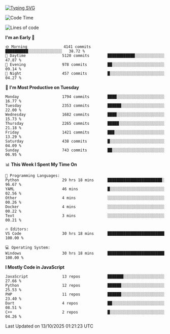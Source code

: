 [![Typing SVG](https://readme-typing-svg.demolab.com?font=Fira+Code&pause=1000&color=F7F7F7&random=false&width=435&lines=Hi+%F0%9F%91%8B%2C+I'm+Rafiu+Sidqi;Junior+Backend+Developer)](https://git.io/typing-svg)
<!--START_SECTION:waka-->
![Code Time](http://img.shields.io/badge/Code%20Time-1%2C094%20hrs%2044%20mins-blue)

![Lines of code](https://img.shields.io/badge/From%20Hello%20World%20I%27ve%20Written-3.5%20million%20lines%20of%20code-blue)

**I'm an Early 🐤** 

```text
🌞 Morning                4141 commits        ██████████░░░░░░░░░░░░░░░   38.72 % 
🌆 Daytime                5120 commits        ████████████░░░░░░░░░░░░░   47.87 % 
🌃 Evening                978 commits         ██░░░░░░░░░░░░░░░░░░░░░░░   09.14 % 
🌙 Night                  457 commits         █░░░░░░░░░░░░░░░░░░░░░░░░   04.27 % 
```
📅 **I'm Most Productive on Tuesday** 

```text
Monday                   1794 commits        ████░░░░░░░░░░░░░░░░░░░░░   16.77 % 
Tuesday                  2353 commits        ██████░░░░░░░░░░░░░░░░░░░   22.00 % 
Wednesday                1682 commits        ████░░░░░░░░░░░░░░░░░░░░░   15.73 % 
Thursday                 2265 commits        █████░░░░░░░░░░░░░░░░░░░░   21.18 % 
Friday                   1421 commits        ███░░░░░░░░░░░░░░░░░░░░░░   13.29 % 
Saturday                 438 commits         █░░░░░░░░░░░░░░░░░░░░░░░░   04.09 % 
Sunday                   743 commits         ██░░░░░░░░░░░░░░░░░░░░░░░   06.95 % 
```


📊 **This Week I Spent My Time On** 

```text
💬 Programming Languages: 
Python                   29 hrs 18 mins      ████████████████████████░   96.67 % 
YAML                     46 mins             █░░░░░░░░░░░░░░░░░░░░░░░░   02.56 % 
Other                    4 mins              ░░░░░░░░░░░░░░░░░░░░░░░░░   00.26 % 
Docker                   4 mins              ░░░░░░░░░░░░░░░░░░░░░░░░░   00.22 % 
Text                     3 mins              ░░░░░░░░░░░░░░░░░░░░░░░░░   00.21 % 

🔥 Editors: 
VS Code                  30 hrs 18 mins      █████████████████████████   100.00 % 

💻 Operating System: 
Windows                  30 hrs 18 mins      █████████████████████████   100.00 % 
```

**I Mostly Code in JavaScript** 

```text
JavaScript               13 repos            ███████░░░░░░░░░░░░░░░░░░   27.66 % 
Python                   12 repos            ██████░░░░░░░░░░░░░░░░░░░   25.53 % 
PHP                      11 repos            ██████░░░░░░░░░░░░░░░░░░░   23.40 % 
Dart                     4 repos             ██░░░░░░░░░░░░░░░░░░░░░░░   08.51 % 
C++                      2 repos             █░░░░░░░░░░░░░░░░░░░░░░░░   04.26 % 
```




 Last Updated on 13/10/2025 01:21:23 UTC
<!--END_SECTION:waka-->
